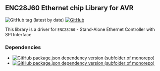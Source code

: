 ## ENC28J60 Ethernet chip Library for AVR
![GitHub tag (latest by date)](https://img.shields.io/github/v/tag/baskiton/enc28j60-avr?label=version)
[![GitHub](https://img.shields.io/github/license/baskiton/enc28j60-avr)](https://github.com/baskiton/enc28j60-avr/blob/master/LICENSE)

This library is a driver for `ENC28J60` - Stand-Alone Ethernet Controller with SPI Interface
### Dependencies
* [![GitHub package.json dependency version (subfolder of monorepo)](https://img.shields.io/github/package-json/dependency-version/baskiton/enc28j60-avr/defines-avr?filename=library.json)][def_r]
* [![GitHub package.json dependency version (subfolder of monorepo)](https://img.shields.io/github/package-json/dependency-version/baskiton/enc28j60-avr/spi-avr?filename=library.json)][spi_r]

[def_r]: https://github.com/baskiton/defines-avr
[spi_r]: https://github.com/baskiton/spi-avr
